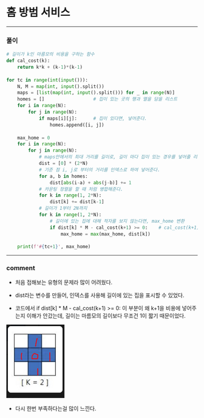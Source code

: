 # 홈 방범 서비스

---

### 풀이

```python
# 길이가 k인 마름모의 비용을 구하는 함수
def cal_cost(k):
    return k*k + (k-1)*(k-1)

for tc in range(int(input())):
    N, M = map(int, input().split())
    maps = [list(map(int, input().split())) for _ in range(N)]
    homes = []                  # 집이 있는 곳의 행과 열을 담을 리스트
    for i in range(N):
        for j in range(N):
            if maps[i][j]:      # 집이 있다면, 넣어준다.
                homes.append([i, j])

    max_home = 0
    for i in range(N):
        for j in range(N):
            # maps안에서의 최대 거리를 길이로, 길이 마다 집이 있는 경우를 넣어줄 리스트
            dist = [0] * (2*N)
            # 기준 점 i, j로 부터의 거리를 인덱스로 하여 넣어준다.
            for a, b in homes:
                dist[abs(i-a) + abs(j-b)] += 1
            # 카운팅 정렬을 할 때 처럼 병합해준다.
            for k in range(1, 2*N):
                dist[k] += dist[k-1]
            # 길이가 1부터 2N까지
            for k in range(1, 2*N):
                # 길이에 있는 집에 대해 적자를 보지 않는다면, max_home 변환
                if dist[k] * M - cal_cost(k+1) >= 0:    # cal_cost(k+1)인 이유는, 길이+1 = 마름모의 길이이기 때문
                    max_home = max(max_home, dist[k])

    print(f'#{tc+1}', max_home)
```

---

### comment

- 처음 접해보는 유형의 문제라 많이 어려웠다.

- dist라는 변수를 만들어, 인덱스를 사용해 길이에 있는 집을 표시할 수 있었다.

- 코드에서 if dist[k] * M - cal_cost(k+1) >= 0: 이 부분이 왜 k+1을 비용에 넣어주는지 이해가 안갔는데, 길이는 마름모의 길이보다 무조건 1이 짧기 때문이었다.

![](2117_홈%20방범%20서비스_review_assets/2022-09-16-21-42-49-2022-09-16-21-37-30-image.png)

- 다시 한번 부족하다는걸 많이 느낀다.


